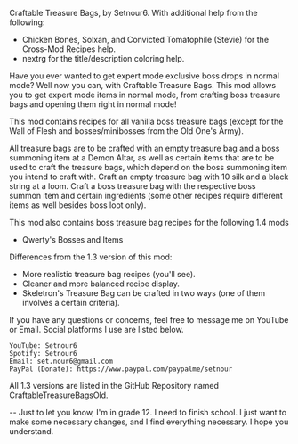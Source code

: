 Craftable Treasure Bags, by Setnour6.
With additional help from the following:
- Chicken Bones, Solxan, and Convicted Tomatophile (Stevie) for the Cross-Mod Recipes help.
- nextrg for the title/description coloring help.

Have you ever wanted to get expert mode exclusive boss drops in normal mode? Well now you can, with Craftable Treasure Bags. This mod allows you to get expert mode items in normal mode, from crafting boss treasure bags and opening them right in normal mode!

This mod contains recipes for all vanilla boss treasure bags (except for the Wall of Flesh and bosses/minibosses from the Old One's Army).

All treasure bags are to be crafted with an empty treasure bag and a boss summoning item at a Demon Altar, as well as certain items that are to be used to craft the treasure bags, which depend on the boss summoning item you intend to craft with.
Craft an empty treasure bag with 10 silk and a black string at a loom.
Craft a boss treasure bag with the respective boss summon item and certain ingredients (some other recipes require different items as well besides boss loot only).

This mod also contains boss treasure bag recipes for the following 1.4 mods
- Qwerty's Bosses and Items

Differences from the 1.3 version of this mod:
- More realistic treasure bag recipes (you'll see).
- Cleaner and more balanced recipe display.
- Skeletron's Treasure Bag can be crafted in two ways (one of them involves a certain criteria).

If you have any questions or concerns, feel free to message me on YouTube or Email. Social platforms I use are listed below.
~~~~~~
YouTube: Setnour6
Spotify: Setnour6
Email: set.nour6@gmail.com
PayPal (Donate): https://www.paypal.com/paypalme/setnour
~~~~~~

All 1.3 versions are listed in the GitHub Repository named CraftableTreasureBagsOld.

-- Just to let you know, I'm in grade 12. I need to finish school. I just want to make some necessary changes, and I find everything necessary. I hope you understand.

